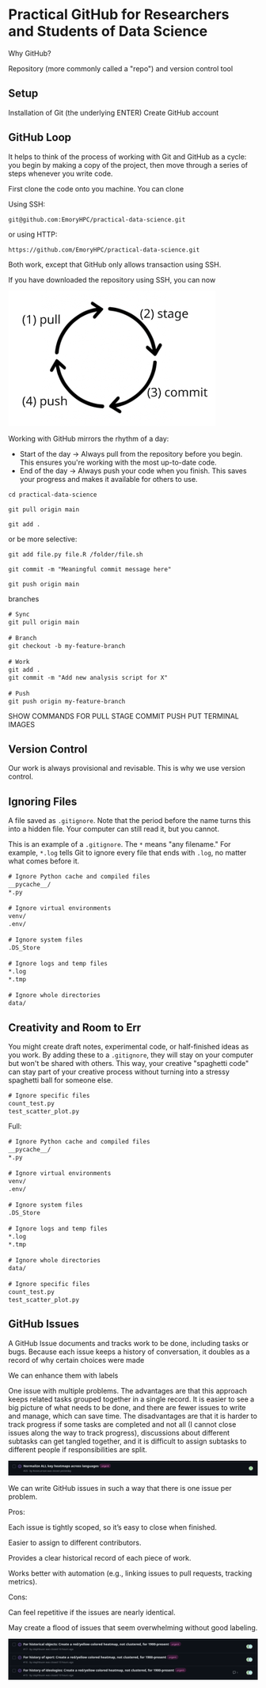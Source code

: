 # Practical GitHub for Researchers and Students of Data Science

Why GitHub?

Repository (more commonly called a "repo") and version control tool 

## Setup

Installation of Git (the underlying ENTER)
Create GitHub account 

## GitHub Loop

It helps to think of the process of working with Git and GitHub as a cycle: you begin by making a copy of the project, then move through a series of steps whenever you write code. 

First clone the code onto you machine. You can clone 

Using SSH: 

```
git@github.com:EmoryHPC/practical-data-science.git
```

or using HTTP: 

```
https://github.com/EmoryHPC/practical-data-science.git
```

Both work, except that GitHub only allows transaction using SSH. 

If you have downloaded the repository using SSH, you can now 

![GitHub Loop Image](https://raw.githubusercontent.com/EmoryHPC/practical-data-science/main/github/images/github_loop.png)

Working with GitHub mirrors the rhythm of a day:

* Start of the day → Always pull from the repository before you begin. This ensures you're working with the most up-to-date code.
* End of the day → Always push your code when you finish. This saves your progress and makes it available for others to use.

```
cd practical-data-science
```


```
git pull origin main
```

```
git add .
```

or be more selective:

```
git add file.py file.R /folder/file.sh
```

```
git commit -m "Meaningful commit message here"
```


```
git push origin main
```

branches 

```
# Sync
git pull origin main  

# Branch
git checkout -b my-feature-branch  

# Work
git add .
git commit -m "Add new analysis script for X"  

# Push
git push origin my-feature-branch  
```


SHOW COMMANDS FOR PULL STAGE COMMIT PUSH 
PUT TERMINAL IMAGES 


## Version Control

Our work is always provisional and revisable. This is why we use version control. 

## Ignoring Files

A file saved as `.gitignore`. Note that the period before the name turns this into a hidden file. Your computer can still read it, but you cannot. 

This is an example of a `.gitignore`. The `*` means "any filename." For example, `*.log` tells Git to ignore every file that ends with `.log`, no matter what comes before it.

```
# Ignore Python cache and compiled files
__pycache__/
*.py

# Ignore virtual environments
venv/
.env/

# Ignore system files
.DS_Store

# Ignore logs and temp files
*.log
*.tmp

# Ignore whole directories
data/
```

## Creativity and Room to Err

You might create draft notes, experimental code, or half-finished ideas as you work. By adding these to a `.gitignore`, they will stay on your computer but won't be shared with others. This way, your creative "spaghetti code" can stay part of your creative process without turning into a stressy spaghetti ball for someone else.

```
# Ignore specific files
count_test.py
test_scatter_plot.py
```

Full: 


```
# Ignore Python cache and compiled files
__pycache__/
*.py

# Ignore virtual environments
venv/
.env/

# Ignore system files
.DS_Store

# Ignore logs and temp files
*.log
*.tmp

# Ignore whole directories
data/

# Ignore specific files
count_test.py
test_scatter_plot.py
```


## GitHub Issues

A GitHub Issue documents and tracks work to be done, including tasks or bugs. Because each issue keeps a history of conversation, it doubles as a record of why certain choices were made 

We can enhance them with labels 


One issue with multiple problems. The advantages are that this approach keeps related tasks grouped together in a single record. It is easier to see a big picture of what needs to be done, and there are fewer issues to write and manage, which can save time. The disadvantages are that it is harder to track progress if some tasks are completed and not all (I cannot close issues along the way to track progress), discussions about different subtasks can get tangled together, and it is difficult to assign subtasks to different people if responsibilities are split. 

![GitHub Issue 1](https://github.com/EmoryHPC/practical-data-science/blob/main/github/images/github_issue_1.png?raw=true)

We can write GitHub issues in such a way that there is one issue per problem. 

Pros:

Each issue is tightly scoped, so it’s easy to close when finished.

Easier to assign to different contributors.

Provides a clear historical record of each piece of work.

Works better with automation (e.g., linking issues to pull requests, tracking metrics).

Cons:

Can feel repetitive if the issues are nearly identical.

May create a flood of issues that seem overwhelming without good labeling.
 

![GitHub Issue 2](https://github.com/EmoryHPC/practical-data-science/blob/main/github/images/github_issue_2.png?raw=true)





